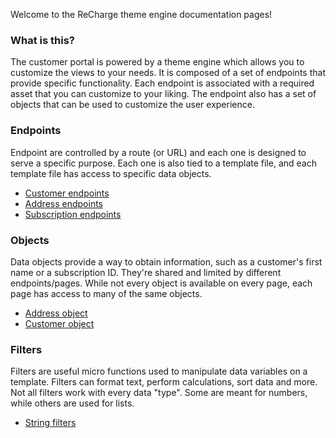 Welcome to the ReCharge theme engine documentation pages!

### What is this?

The customer portal is powered by a theme engine which allows you to customize the views to your needs. It is composed of a set of endpoints that provide specific functionality. Each endpoint is associated with a required asset that you can customize to your liking. The endpoint also has a set of objects that can be used to customize the user experience.

### Endpoints
Endpoint are controlled by a route (or URL) and each one is designed to serve a specific purpose. Each one is also tied to a template file, and each template file has access to specific data objects.

* [Customer endpoints](https://github.com/SocalProofit/customcheckout/wiki/Customer-endpoints)
* [Address endpoints](https://github.com/SocalProofit/customcheckout/wiki/Address-endpoints)
* [Subscription endpoints](https://github.com/SocalProofit/customcheckout/wiki/Subscription-endpoints)

### Objects
Data objects provide a way to obtain information, such as a customer's first name or a subscription ID. They're shared and limited by different endpoints/pages. While not every object is available on every page, each page has access to many of the same objects.

* [Address object](https://github.com/SocalProofit/customcheckout/wiki/Address-object)
* [Customer object](https://github.com/SocalProofit/customcheckout/wiki/Customer-object)

### Filters
Filters are useful micro functions used to manipulate data variables on a template. Filters can format text, perform calculations, sort data and more. Not all filters work with every data "type". Some are meant for numbers, while others are used for lists.

* [String filters](https://github.com/SocalProofit/customcheckout/wiki/String-filters)